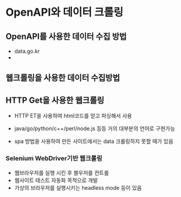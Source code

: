 # OpenAPI와 데이터 크롤링

## OpenAPI를 사용한 데이터 수집 방법

- data.go.kr
- 

## 웹크롤링을 사용한 데이터 수집방법 



## HTTP Get을 사용한 웹크롤링

- HTTP ET을 사용하여 html코드를 얻고 파싱해서 사용
- java/go/python/c++/perl/node.js 등등 거의 대부분의 언어로 구현가능

- spa 방법을 사용하여 만든 사이트에서는 data  크롤링하지 못할 때가 있음

### Selenium WebDriver기반 웹크롤링

- 웹브라우저를 실행 시킨 후 블우저를 컨트롤
- 웹사이트 테스트 자동화 목적으로 개발
- 가상의 브라우저를 실행시키는  headless mode 등이 있음
